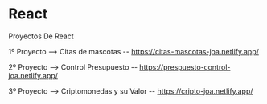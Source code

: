 # React

Proyectos De React 

1º Proyecto --> Citas de mascotas -- https://citas-mascotas-joa.netlify.app/

2º Proyecto --> Control Presupuesto -- https://prespuesto-control-joa.netlify.app/

3º Proyecto --> Criptomonedas y su Valor -- https://cripto-joa.netlify.app/
